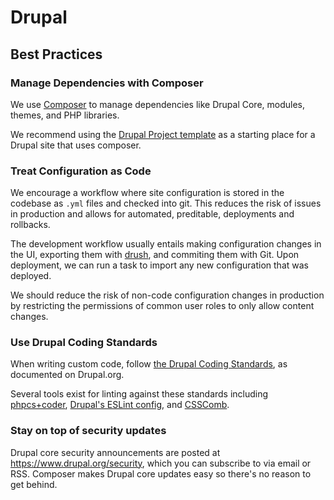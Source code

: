 # Drupal

## Best Practices

### Manage Dependencies with Composer

We use [Composer](https://getcomposer.org/) to manage dependencies like Drupal Core, modules, themes, and PHP libraries.

We recommend using the [Drupal Project template](https://github.com/drupal-composer/drupal-project) as a starting place for a Drupal site that uses composer.

### Treat Configuration as Code

We encourage a workflow where site configuration is stored in the codebase as `.yml` files and checked into git. This reduces the risk of issues in production and allows for automated, preditable, deployments and rollbacks.

The development workflow usually entails making configuration changes in the UI, exporting them with [drush](http://www.drush.org/en/master/), and commiting them with Git. Upon deployment, we can run a task to import any new configuration that was deployed.

We should reduce the risk of non-code configuration changes in production by restricting the permissions of common user roles to only allow content changes.

### Use Drupal Coding Standards

When writing custom code, follow [the Drupal Coding Standards](https://www.drupal.org/docs/develop/standards), as documented on Drupal.org.

Several tools exist for linting against these standards including [phpcs+coder](https://www.drupal.org/project/coder), [Drupal's ESLint config](https://www.drupal.org/docs/develop/standards/javascript/eslint-settings), and [CSSComb](https://www.drupal.org/docs/develop/standards/css/csscomb-settings-for-drupal-css-formatting-and-sort-tool).

### Stay on top of security updates

Drupal core security announcements are posted at https://www.drupal.org/security, which you can subscribe to via email or RSS. Composer makes Drupal core updates easy so there's no reason to get behind.
